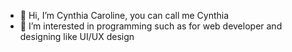 - 👋 Hi, I’m Cynthia Caroline, you can call me Cynthia
- 👀 I’m interested in programming such as for web developer and designing like UI/UX design

<!---
cynthiacc512/cynthiacc512 is a ✨ special ✨ repository because its `README.md` (this file) appears on your GitHub profile.
You can click the Preview link to take a look at your changes.
--->
